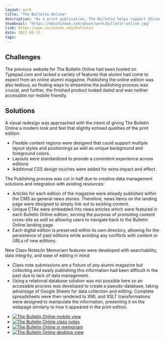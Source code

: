 ```yaml
---
layout: work
title: "The Bulletin Online"
description: "As a print publication, The Bulletin helps support UScience's mission of engaging alumni audiences, industry partners, and university constituencies through sharing stories, research breakthroughs, profiling distinguished students, and providing updates on the latest campus news. Furthering this goal, I approached a complete reimagining of the digital edition of The Bulletin Online in 2017, bringing the site out of an external blogging platform and into our new website's CMS."
thumbnail: "https://dmschulman.com/about/work/bulletin-online.jpg"
link: https://www.usciences.edu/bulletin
date: 2017-05-15
tags: 
---
```


## Challenges

The previous website for The Bulletin Online had been hosted on Typepad.com and lacked a variety of features that alumni had come to expect from an online alumni magazine. Publishing the online edition was also tedious, so finding ways to streamline the publishing process was crucial, and further, the finished product looked dated and was neither accessible nor mobile friendly.

## Solutions

A visual redesign was approached with the intent of giving The Bulletin Online a modern look and feel that slightly echoed qualities of the print edition:
* Flexible content regions were designed that could support multiple layout styles and positionings as well as unique background and foreground colors.
* Layouts were standardized to provide a consistent experience across editions
* Additional CSS design touches were added for extra impact and effect.

The Publishing process was cut in half due to creative data management solutions and integration with existing resources:
* Articles for each edition of the magazine were already published within the CMS as general news stories. Therefore, news items on the landing page were designed to simply link out to existing content.
* Unique CTAs were embedded into news articles which were featured in each Bulletin Online edition, serving the purpose of promoting content cross-site as well as allowing users to navigate back to the Bulletin Online landing page.
* Each digital edition is preserved within its own directory, allowing for the persistence of past editions while avoiding any conflicts with content or URLs of new editions.

New Class Notes/In Memoriam features were developed with searchability, data integrity, and ease of editing in mind:
* Class note submissions are a fixture of any alumni magazine but collecting and easily publishing this information had been difficult in the past due to lack of data management.
* Using a relational database solution was not possible here so an accessible process was developed to create a pseudo-database, taking advantage of Google Sheets for data collection and editing. Complete spreadsheets were then rendered to XML and XSLT transformations were designed to manipulate the information, presenting it on the webpage similarly to how it appeared in the print edition.

<ul class="pictures">
  <li>
    <a href="https://dmschulman.com/about/work/bulletin-online-104-3-mobile.jpg" title="The Bulletin Online mobile view" target="_blank">
      <img src="https://dmschulman.com/about/work/bulletin-online-104-3-mobile.jpg" alt="The Bulletin Online mobile view">
    </a>
  </li>
  <li>
    <a href="https://dmschulman.com/about/work/bulletin-online-105-2-class-notes.jpg" title="The Bulletin Online class notes" target="_blank">
      <img src="https://dmschulman.com/about/work/bulletin-online-105-2-class-notes.jpg" alt="The Bulletin Online class notes">
    </a>
  </li>
  <li>
    <a href="https://dmschulman.com/about/work/bulletin-online-105-2-memoriam.jpg" title="The Bulletin Online in memoriam" target="_blank">
      <img src="https://dmschulman.com/about/work/bulletin-online-105-2-memoriam.jpg" alt="The Bulletin Online in memoriam">
    </a>
  </li>
  <li>
    <a href="https://dmschulman.com/about/work/bulletin-online-105-2-full.jpg" title="The Bulletin Online desktop view" target="_blank">
      <img src="https://dmschulman.com/about/work/bulletin-online-105-2-full.jpg" alt="The Bulletin Online desktop view">
    </a>
  </li>
</ul>
